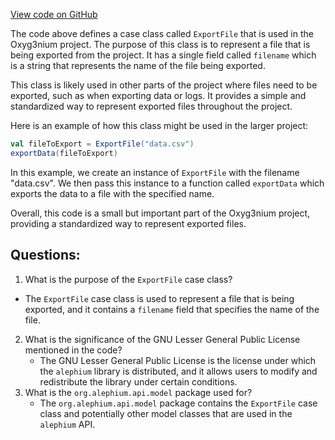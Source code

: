 [View code on GitHub](https://github.com/alephium/alephium/api/src/main/scala/org/alephium/api/model/ExportFile.scala)

The code above defines a case class called `ExportFile` that is used in the Oxyg3nium project. The purpose of this class is to represent a file that is being exported from the project. It has a single field called `filename` which is a string that represents the name of the file being exported.

This class is likely used in other parts of the project where files need to be exported, such as when exporting data or logs. It provides a simple and standardized way to represent exported files throughout the project.

Here is an example of how this class might be used in the larger project:

```scala
val fileToExport = ExportFile("data.csv")
exportData(fileToExport)
```

In this example, we create an instance of `ExportFile` with the filename "data.csv". We then pass this instance to a function called `exportData` which exports the data to a file with the specified name.

Overall, this code is a small but important part of the Oxyg3nium project, providing a standardized way to represent exported files.
## Questions: 
 1. What is the purpose of the `ExportFile` case class?
   - The `ExportFile` case class is used to represent a file that is being exported, and it contains a `filename` field that specifies the name of the file.
2. What is the significance of the GNU Lesser General Public License mentioned in the code?
   - The GNU Lesser General Public License is the license under which the `alephium` library is distributed, and it allows users to modify and redistribute the library under certain conditions.
3. What is the `org.alephium.api.model` package used for?
   - The `org.alephium.api.model` package contains the `ExportFile` case class and potentially other model classes that are used in the `alephium` API.